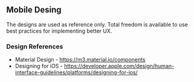## Mobile Desing
The designs are used as reference only. Total freedom is available to use best practices for implementing better UX.

### Design References
* Material Design - https://m3.material.io/components
* Designing for iOS - https://developer.apple.com/design/human-interface-guidelines/platforms/designing-for-ios/
